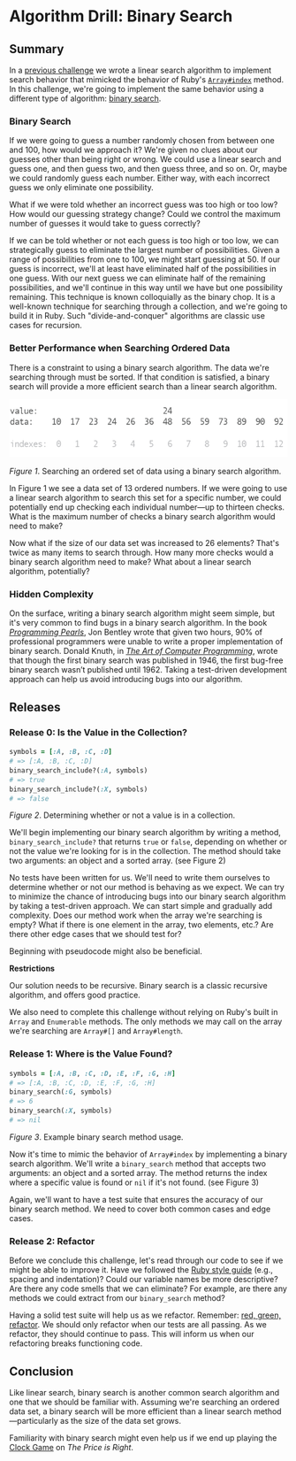 # Algorithm Drill: Binary Search

## Summary
In a [previous challenge][algorithm-drill-linear-search-challenge] we wrote a linear search algorithm to implement search behavior that mimicked the behavior of Ruby's [`Array#index`][rubydocs Array#index] method.  In this challenge, we're going to implement the same behavior using a different type of algorithm:  [binary search][wikipedia binary search].


### Binary Search
If we were going to guess a number randomly chosen from between one and 100, how would we approach it?  We're given no clues about our guesses other than being right or wrong.  We could use a linear search and guess one, and then guess two, and then guess three, and so on.  Or, maybe we could randomly guess each number.  Either way, with each incorrect guess we only eliminate one possibility.

What if we were told whether an incorrect guess was too high or too low?  How would our guessing strategy change?  Could we control the maximum number of guesses it would take to guess correctly?

If we can be told whether or not each guess is too high or too low, we can strategically guess to eliminate the largest number of possibilities.  Given a range of possibilities from one to 100, we might start guessing at 50.  If our guess is incorrect, we'll at least have eliminated half of the possibilities in one guess.  With our next guess we can eliminate half of the remaining possibilities, and we'll continue in this way until we have but one possibility remaining.  This technique is known colloquially as the binary chop. It is a well-known technique for searching through a collection, and we're going to build it in Ruby. Such "divide-and-conquer" algorithms are classic use cases for recursion.


### Better Performance when Searching Ordered Data
There is a constraint to using a binary search algorithm.  The data we're searching through must be sorted.  If that condition is satisfied, a binary search will provide a more efficient search than a linear search algorithm.

![binary search animation](readme-assets/binary-search.gif)

*Figure 1*. Searching an ordered set of data using a binary search algorithm.

In Figure 1 we see a data set of 13 ordered numbers.  If we were going to use a linear search algorithm to search this set for a specific number, we could potentially end up checking each individual number—up to thirteen checks.  What is the maximum number of checks a binary search algorithm would need to make?

Now what if the size of our data set was increased to 26 elements?  That's twice as many items to search through.  How many more checks would a binary search algorithm need to make?  What about a linear search algorithm, potentially?


### Hidden Complexity
On the surface, writing a binary search algorithm might seem simple, but it's very common to find bugs in a binary search algorithm. In the book *[Programming Pearls]*, Jon Bentley wrote that given two hours, 90% of professional programmers were unable to write a proper implementation of binary search.  Donald Knuth, in *[The Art of Computer Programming]*, wrote that though the first binary search was published in 1946, the first bug-free binary search wasn’t published until 1962.  Taking a test-driven development approach can help us avoid introducing bugs into our algorithm.


## Releases
### Release 0: Is the Value in the Collection?
```ruby
symbols = [:A, :B, :C, :D]
# => [:A, :B, :C, :D]
binary_search_include?(:A, symbols)
# => true
binary_search_include?(:X, symbols)
# => false
```
*Figure 2*.  Determining whether or not a value is in a collection.

We'll begin implementing our binary search algorithm by writing a method, `binary_search_include?` that returns `true` or `false`, depending on whether or not the value we're looking for is in the collection.  The method should take two arguments:  an object and a sorted array.  (see Figure 2)

No tests have been written for us.  We'll need to write them ourselves to determine whether or not our method is behaving as we expect.  We can try to minimize the chance of introducing bugs into our binary search algorithm by taking a test-driven approach.  We can start simple and gradually add complexity.  Does our method work when the array we're searching is empty?  What if there is one element in the array, two elements, etc.?  Are there other edge cases that we should test for?

Beginning with pseudocode might also be beneficial.

**Restrictions**

Our solution needs to be recursive. Binary search is a classic recursive algorithm, and offers good practice.

We also need to complete this challenge without relying on Ruby's built in `Array` and `Enumerable` methods.  The only methods we may call on the array we're searching are `Array#[]` and `Array#length`.


### Release 1: Where is the Value Found?
```ruby
symbols = [:A, :B, :C, :D, :E, :F, :G, :H]
# => [:A, :B, :C, :D, :E, :F, :G, :H]
binary_search(:G, symbols)
# => 6
binary_search(:X, symbols)
# => nil
```
*Figure 3*. Example binary search method usage.

Now it's time to mimic the behavior of `Array#index` by implementing a binary search algorithm.  We'll write a `binary_search` method that accepts two arguments:  an object and a sorted array.  The method returns the index where a specific value is found or `nil` if it's not found.  (see Figure 3)

Again, we'll want to have a test suite that ensures the accuracy of our binary search method.  We need to cover both common cases and edge cases.


### Release 2: Refactor
Before we conclude this challenge, let's read through our code to see if we might be able to improve it.  Have we followed the [Ruby style guide] (e.g., spacing and indentation)?  Could our variable names be more descriptive?  Are there any code smells that we can eliminate?  For example, are there any methods we could extract from our `binary_search` method?

Having a solid test suite will help us as we refactor.  Remember:  [red, green, refactor].  We should only refactor when our tests are all passing.  As we refactor, they should continue to pass.  This will inform us when our refactoring breaks functioning code.


## Conclusion
Like linear search, binary search is another common search algorithm and one that we should be familiar with.  Assuming we're searching an ordered data set, a binary search will be more efficient than a linear search method—particularly as the size of the data set grows.

Familiarity with binary search might even help us if we end up playing the [Clock Game][price is right clock game videos] on *The Price is Right*.


[algorithm-drill-linear-search-challenge]: ../../../algorithm-drill-linear-search-challenge
[price is right clock game videos]: https://www.google.com/webhp?&tbm=vid#tbm=vid&q=the+price+is+right+clock+game
[Programming Pearls]: http://www.amazon.com/Programming-Pearls-Press-Louis-Bentley/dp/0201103311/
[red, green, refactor]: http://www.jamesshore.com/Blog/Red-Green-Refactor.html
[rubydocs Array#index]: http://ruby-doc.org/core-2.1.0/Array.html#method-i-index
[Ruby style guide]: https://github.com/bbatsov/ruby-style-guide
[The Art of Computer Programming]: http://www.amazon.com/Computer-Programming-Volumes-1-4A-Boxed/dp/0321751043/
[wikipedia binary search]: http://en.wikipedia.org/wiki/Binary_search_algorithm
